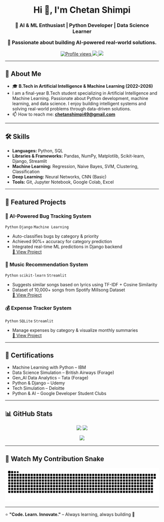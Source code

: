 <!-- Profile README for Chetan Shimpi -->

<h1 align="center">Hi 👋, I'm Chetan Shimpi</h1>
<h3 align="center">🚀 AI & ML Enthusiast | Python Developer | Data Science Learner 
  
🎯 Passionate about building AI-powered real-world solutions.</h3>

<p align="center">
  <a href="https://github.com/chetanshimpi11">
    <img src="https://komarev.com/ghpvc/?username=chetanshimpi11&label=Profile%20views&color=0e75b6&style=flat" alt="Profile views" />
  </a>
  <a href="mailto:chetanshimpi49@gmail.com">
    <img src="https://img.shields.io/badge/Email-D14836?style=flat&logo=gmail&logoColor=white" />
  </a>
  <a href="https://linkedin.com/in/chetan-shimpi-115092291">
    <img src="https://img.shields.io/badge/LinkedIn-0077B5?style=flat&logo=linkedin&logoColor=white" />
  </a>
</p>

---

## 🚀 About Me
- 🎓 **B.Tech in Artificial Intelligence & Machine Learning (2022–2026)**
- I am a final-year B.Tech student specializing in Artificial Intelligence and Machine Learning. Passionate about Python development, machine learning, and data science. I enjoy building intelligent systems and solving real-world problems through data-driven solutions.
- 📫 How to reach me: **chetanshimpi49@gmail.com**

---

## 🛠 Skills
- **Languages:** Python, SQL  
- **Libraries & Frameworks:** Pandas, NumPy, Matplotlib, Scikit-learn, Django, Streamlit  
- **Machine Learning:** Regression, Naive Bayes, SVM, Clustering, Classification  
- **Deep Learning:** Neural Networks, CNN (Basic)  
- **Tools:** Git, Jupyter Notebook, Google Colab, Excel  

---

## 📂 Featured Projects

### 🐞 AI-Powered Bug Tracking System
`Python` `Django` `Machine Learning`
- Auto-classifies bugs by category & priority  
- Achieved 90%+ accuracy for category prediction  
- Integrated real-time ML predictions in Django backend  
[🔗 View Project](https://github.com/chetanshimpi11)

### 🎵 Music Recommendation System
`Python` `scikit-learn` `Streamlit`
- Suggests similar songs based on lyrics using TF-IDF + Cosine Similarity  
- Dataset of 10,000+ songs from Spotify Millsong Dataset  
[🔗 View Project](https://github.com/chetanshimpi11)

### 💰 Expense Tracker System
`Python` `SQLite` `Streamlit`
- Manage expenses by category & visualize monthly summaries  
[🔗 View Project](https://github.com/chetanshimpi11)

---

## 📜 Certifications
- Machine Learning with Python – IBM  
- Data Science Simulation – British Airways (Forage)  
- Gen_AI Data Analytics – Tata (Forage)  
- Python & Django – Udemy  
- Tech Simulation – Deloitte  
- Python & AI – Google Developer Student Clubs

---

## 📊 GitHub Stats
<p align="center">
  <img src="https://github-readme-stats.vercel.app/api?username=chetanshimpi11&show_icons=true&theme=radical" height="160" />
  <img src="https://github-readme-streak-stats.herokuapp.com/?user=chetanshimpi11&theme=radical" height="160" />
</p>

<p align="center">
  <img src="https://github-readme-stats.vercel.app/api/top-langs/?username=chetanshimpi11&layout=compact&theme=radical" height="160" />
</p>

---

## 🐍 Watch My Contribution Snake
![Snake animation](https://github.com/chetanshimpi11/chetanshimpi11/blob/output/github-contribution-grid-snake.svg)

---

⭐ **"Code. Learn. Innovate."** – Always learning, always building 🚀
